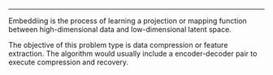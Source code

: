 -----
Embeddiing is the process of learning a projection or mapping function between high-dimensional data and low-dimensional latent space.

The objective of this problem type is data compression or feature extraction. The algorithm would usually include a encoder-decoder pair to execute compression and recovery.

